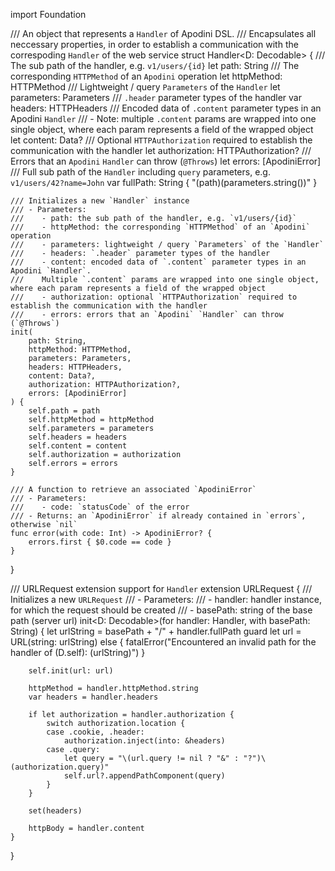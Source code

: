 import Foundation

/// An object that represents a `Handler` of Apodini DSL.
/// Encapsulates all neccessary properties, in order to establish a communication with the correspoding `Handler` of the web service
struct Handler<D: Decodable> {
    /// The sub path of the handler, e.g. `v1/users/{id}`
    let path: String
    /// The corresponding `HTTPMethod` of an `Apodini` operation
    let httpMethod: HTTPMethod
    /// Lightweight / query `Parameters` of the `Handler`
    let parameters: Parameters
    /// `.header` parameter types of the handler
    var headers: HTTPHeaders
    /// Encoded data of `.content` parameter types in an Apodini `Handler`
    /// - Note: multiple `.content` params are wrapped into one single object, where each param represents a field of the wrapped object
    let content: Data?
    /// Optional `HTTPAuthorization` required to establish the communication with the handler
    let authorization: HTTPAuthorization?
    /// Errors that an `Apodini` `Handler` can throw (`@Throws`)
    let errors: [ApodiniError]
    /// Full sub path of the `Handler` including `query` parameters, e.g. `v1/users/42?name=John`
    var fullPath: String {
        "\(path)\(parameters.string())"
    }
    
    /// Initializes a new `Handler` instance
    /// - Parameters:
    ///    - path: the sub path of the handler, e.g. `v1/users/{id}`
    ///    - httpMethod: the corresponding `HTTPMethod` of an `Apodini` operation
    ///    - parameters: lightweight / query `Parameters` of the `Handler`
    ///    - headers: `.header` parameter types of the handler
    ///    - content: encoded data of `.content` parameter types in an Apodini `Handler`.
    ///    Multiple `.content` params are wrapped into one single object, where each param represents a field of the wrapped object
    ///    - authorization: optional `HTTPAuthorization` required to establish the communication with the handler
    ///    - errors: errors that an `Apodini` `Handler` can throw (`@Throws`)
    init(
        path: String,
        httpMethod: HTTPMethod,
        parameters: Parameters,
        headers: HTTPHeaders,
        content: Data?,
        authorization: HTTPAuthorization?,
        errors: [ApodiniError]
    ) {
        self.path = path
        self.httpMethod = httpMethod
        self.parameters = parameters
        self.headers = headers
        self.content = content
        self.authorization = authorization
        self.errors = errors
    }
    
    /// A function to retrieve an associated `ApodiniError`
    /// - Parameters:
    ///    - code: `statusCode` of the error
    /// - Returns: an `ApodiniError` if already contained in `errors`, otherwise `nil`
    func error(with code: Int) -> ApodiniError? {
        errors.first { $0.code == code }
    }
}

/// URLRequest extension support for `Handler`
extension URLRequest {
    /// Initializes a new `URLRequest`
    /// - Parameters:
    ///    - handler: handler instance, for which the request should be created
    ///    - basePath: string of the base path (server url)
    init<D: Decodable>(for handler: Handler<D>, with basePath: String) {
        let urlString = basePath + "/" + handler.fullPath
        guard let url = URL(string: urlString) else {
            fatalError("Encountered an invalid path for the handler of \(D.self): \(urlString)")
        }
        
        self.init(url: url)
        
        httpMethod = handler.httpMethod.string
        var headers = handler.headers
        
        if let authorization = handler.authorization {
            switch authorization.location {
            case .cookie, .header:
                authorization.inject(into: &headers)
            case .query:
                let query = "\(url.query != nil ? "&" : "?")\(authorization.query)"
                self.url?.appendPathComponent(query)
            }
        }
        
        set(headers)
        
        httpBody = handler.content
    }
}
